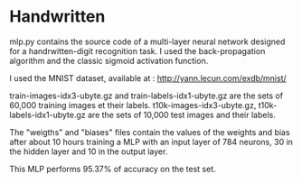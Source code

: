 # Handwritten

mlp.py contains the source code of a multi-layer neural network designed for a handrwitten-digit recognition task. I used the back-propagation algorithm and the classic sigmoid activation function.


I used the MNIST dataset, available at : http://yann.lecun.com/exdb/mnist/

train-images-idx3-ubyte.gz and train-labels-idx1-ubyte.gz are the sets of 60,000 training images et their labels.
t10k-images-idx3-ubyte.gz, t10k-labels-idx1-ubyte.gz are the sets of 10,000 test images and their labels.

The "weigths" and "biases" files contain the values of the weights and bias after about 10 hours training a MLP with an input layer of 784 neurons, 30 in the hidden layer and 10 in the output layer.

This MLP performs 95.37% of accuracy on the test set.
